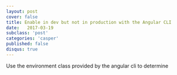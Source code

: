 ```yaml
---
layout: post
cover: false
title: Enable in dev but not in production with the Angular CLI
date:   2017-03-19
subclass: 'post'
categories: 'casper'
published: false
disqus: true
---
```


Use the environment class provided by the angular cli to determine